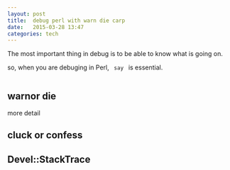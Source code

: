```yaml
---
layout: post
title:  debug perl with warn die carp 
date:   2015-03-28 13:47 
categories: tech 
---
```

The most important thing in debug is to be able to know what is going on.

so, when you are debuging in Perl, <code> say </code> is essential.


```{bash}

```


## warnor die

more detail


## cluck or confess


## Devel::StackTrace

